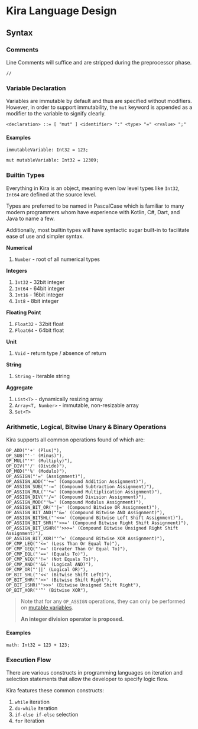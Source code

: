 # Kira Language Design

## Syntax

### Comments

Line Comments will suffice and are stripped during the preprocessor phase.

```
//
```

### Variable Declaration

Variables are immutable by default and thus are specified without modifiers. However, in order to support
immutability, the `mut` keyword is appended as a modifier to the variable to signify clearly.

```bnf
<declaration> ::= [ "mut" ] <identifier> ":" <type> "=" <rvalue> ";"
```

#### Examples

```
immutableVariable: Int32 = 123;

mut mutableVariable: Int32 = 12309;
```

### Builtin Types

Everything in Kira is an object, meaning even low level types like `Int32`, `Int64` are defined at the source level.

Types are preferred to be named in PascalCase which is familiar to many modern programmers whom have experience
with Kotlin, C#, Dart, and Java to name a few.

Additionally, most builtin types will have syntactic sugar built-in to facilitate ease of use and simpler syntax.

**Numerical**

1. `Number` - root of all numerical types

**Integers**

1. `Int32` - 32bit integer
2. `Int64` - 64bit integer
3. `Int16` - 16bit integer
4. `Int8` - 8bit integer

**Floating Point**

1. `Float32` - 32bit float
2. `Float64` - 64bit float

**Unit**

1. `Void` - return type / absence of return

**String**

1. `String` - iterable string

**Aggregate**

1. `List<T>` - dynamically resizing array
2. `Array<T, Number>` - immutable, non-resizable array
3. `Set<T>`

### Arithmetic, Logical, Bitwise Unary & Binary Operations

Kira supports all common operations found of which are:

```
OP_ADD("'+' (Plus)"),
OP_SUB("'-' (Minus)"),
OP_MUL("'*' (Multiply)"),
OP_DIV("'/' (Divide)"),
OP_MOD("'%' (Modulo)"),
OP_ASSIGN("'=' (Assignment)"),
OP_ASSIGN_ADD("'+=' (Compound Addition Assignment)"),
OP_ASSIGN_SUB("'-=' (Compound Subtraction Assignment)"),
OP_ASSIGN_MUL("'*=' (Compound Multiplication Assignment)"),
OP_ASSIGN_DIV("'/=' (Compound Division Assignment)"),
OP_ASSIGN_MOD("'%=' (Compound Modulus Assignment)"),
OP_ASSIGN_BIT_OR("'|=' (Compound Bitwise OR Assignment)"),
OP_ASSIGN_BIT_AND("'&=' (Compound Bitwise AND Assignment)"),
OP_ASSIGN_BITSHL("'<<=' (Compound Bitwise Left Shift Assignment)"),
OP_ASSIGN_BIT_SHR("'>>=' (Compound Bitwise Right Shift Assignment)"),
OP_ASSIGN_BIT_USHR("'>>>=' (Compound Bitwise Unsigned Right Shift Assignment)"),
OP_ASSIGN_BIT_XOR("'^=' (Compound Bitwise XOR Assignment)"),
OP_CMP_LEQ("'<=' (Less Than Or Equal To)"),
OP_CMP_GEQ("'>=' (Greater Than Or Equal To)"),
OP_CMP_EQL("'==' (Equals To)"),
OP_CMP_NEQ("'!=' (Not Equals To)"),
OP_CMP_AND("'&&' (Logical AND)"),
OP_CMP_OR("'||' (Logical OR)"),
OP_BIT_SHL("'<<' (Bitwise Shift Left)"),
OP_BIT_SHR("'>>' (Bitwise Shift Right"),
OP_BIT_USHR("'>>>' (Bitwise Unsigned Shift Right"),
OP_BIT_XOR("'^' (Bitwise XOR"),
```

> Note that for any `OP_ASSIGN` operations, they can only be performed on [mutable variables](#variable-declaration).
>
> **An integer division operator is proposed.**

#### Examples

```
math: Int32 = 123 + 123;
```

### Execution Flow

There are various constructs in programming languages on iteration and selection statements that allow the developer
to specify logic flow.

Kira features these common constructs:

1. `while` iteration
2. `do-while` iteration
3. `if-else if-else` selection
4. `for` iteration